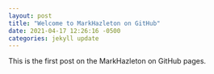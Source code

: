 ```yaml
---
layout: post
title: "Welcome to MarkHazleton on GitHub"
date: 2021-04-17 12:26:16 -0500
categories: jekyll update
---
```


This is the first post on the MarkHazleton on GitHub pages.
